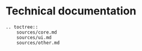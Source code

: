 
# Technical documentation

```{eval-rst}
.. toctree::
    sources/core.md
    sources/ui.md
    sources/other.md

```
